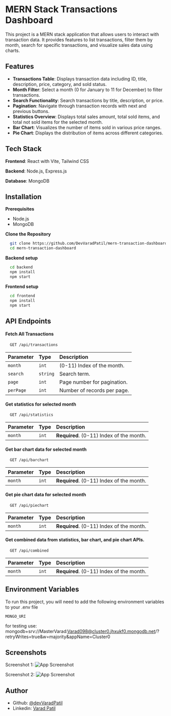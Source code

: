 
# MERN Stack Transactions Dashboard

This project is a MERN stack application that allows users to interact with transaction data. It provides features to list transactions, filter them by month, search for specific transactions, and visualize sales data using charts.


## Features

- **Transactions Table**: Displays transaction data including ID, title, description, price, category, and sold status.
- **Month Filter**: Select a month (0 for January to 11 for December) to filter transactions.
- **Search Functionality**: Search transactions by title, description, or price.
- **Pagination**: Navigate through transaction records with next and previous buttons.
- **Statistics Overview**: Displays total sales amount, total sold items, and total not sold items for the selected month.
- **Bar Chart**: Visualizes the number of items sold in various price ranges.
- **Pie Chart**: Displays the distribution of items across different categories.


## Tech Stack

**Frontend**: React with Vite, Tailwind CSS

**Backend**: Node.js, Express.js

**Database**: MongoDB


## Installation

**Prerequisites**
- Node.js
- MongoDB

**Clone the Repository**

```bash
  git clone https://github.com/DevVaradPatil/mern-transaction-dashboard
  cd mern-transaction-dashboard
```

**Backend setup**

```bash
  cd backend
  npm install
  npm start
```

**Frontend setup**

```bash
  cd frontend
  npm install
  npm start
```


## API Endpoints

#### Fetch All Transactions

```http
  GET /api/transactions
```

| Parameter | Type     | Description                |
| :-------- | :------- | :------------------------- |
| `month` | `int` | (0-11) Index of the month. |
| `search` | `string` | Search term. |
| `page` | `int` | Page number for pagination. |
| `perPage` | `int` | Number of records per page. |


#### Get statistics for selected month

```http
  GET /api/statistics
```

| Parameter | Type     | Description                       |
| :-------- | :------- | :-------------------------------- |
| `month`      | `int` | **Required**. (0-11) Index of the month. |


#### Get bar chart data for selected month

```http
  GET /api/barchart
```

| Parameter | Type     | Description                       |
| :-------- | :------- | :-------------------------------- |
| `month`      | `int` | **Required**. (0-11) Index of the month. |


#### Get pie chart data for selected month

```http
  GET /api/piechart
```

| Parameter | Type     | Description                       |
| :-------- | :------- | :-------------------------------- |
| `month`      | `int` | **Required**. (0-11) Index of the month. |

####  Get combined data from statistics, bar chart, and pie chart APIs.

```http
  GET /api/combined
```

| Parameter | Type     | Description                       |
| :-------- | :------- | :-------------------------------- |
| `month`      | `int` | **Required**. (0-11) Index of the month. |




## Environment Variables

To run this project, you will need to add the following environment variables to your .env file

`MONGO_URI`

for testing use: mongodb+srv://MasterVarad:Varad098@cluster0.jhxukf0.mongodb.net/?retryWrites=true&w=majority&appName=Cluster0



## Screenshots

Screenshot 1: 
![App Screenshot](https://firebasestorage.googleapis.com/v0/b/beaesthetic-1abc9.appspot.com/o/Screenshot%202024-09-28%20215353.png?alt=media&token=18c44dd8-c229-4e14-9e72-24d323a283e4)

Screenshot 2: 
![App Screenshot](https://firebasestorage.googleapis.com/v0/b/beaesthetic-1abc9.appspot.com/o/Screenshot%202024-09-28%20215406.png?alt=media&token=15a8f8c8-7253-480c-9ae2-492e5c86795b)



## Author

- Github: [@devVaradPatil](https://github.com/devVaradPatil/)
- Linkedin: [Varad Patil](https://www.linkedin.com/in/varad-patil-web-dev/)

